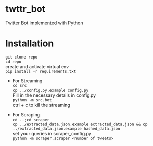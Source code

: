# twttr_bot
Twitter Bot implemented with Python

# Installation

`git clone repo` <br>
`cd repo` <br>
create and activate virtual env <br>
`pip install -r requirements.txt` <br>

- For Streaming <br>
  `cd src` <br>
  `cp ../config.py.example config.py`<br>
  Fill in the necessary details in config.py<br>
  `python -m src.bot` <br>
  ctrl + c to kill the streaming <br>

- For Scraping <br>
  `cd ..;cd scraper` <br>
  `cp ../extracted_data.json.example extracted_data.json && cp ../extracted_data.json.example hashed_data.json`<br>
  set your queries in scraper_config.py <br>
  `python -m scraper.scraper <number of tweets>` <br>
